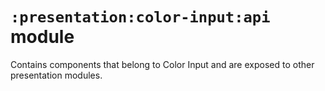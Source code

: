 # `:presentation:color-input:api` module

Contains components that belong to Color Input and are exposed to other presentation modules.